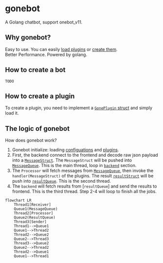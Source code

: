 # gonebot
A Golang chatbot, support onebot_v11.
## Why gonebot?
Easy to use. You can easily [load plugins](#how-to-create-a-bot) or [create them](#how-to-create-a-plugin).  
Better Performance. Powered by golang.
## How to create a bot
```
TODO
```
## How to create a plugin
To create a plugin, you need to implement a [`GonePlugin` struct](./plugins/pluginStruct.go) and simply load it.  

## The logic of gonebot
How does gonebot work?  
1. Gonebot initialize: loading [configuations](./configuations/) and [plugins](./plugins/pluginManager.go).  
2. First, the backend connect to the frontend and decode raw json payload into a [`MessageStruct`](./messages/messageStruct.go). The `MessageStruct` will be pushed into [`MessageQueue`](./messages/messageQueue.go). This is the main thread, loop in [`backend`](./backend/) section.  
3. The `Processor` will fetch messages from [`MessageQueue`](./messages/messageQueue.go), then invoke the `handler(MessageStruct)` of the plugins. The result [`resultStruct`](./messages/resultStruct.go) will be push into [`resultQueue`](./messages/resultQueue.go). This is the second thread.
4. The `backend` will fetch results from [`resultQueue`] and send the results to frontend. This is the third thread.
Step 2-4 will loop to finish all the jobs.
```mermaid
flowchart LR
    Thread1[Receiver]
    Queue1(MessageQueue)
    Thread2[Processor]
    Queue2(ResultQueue)
    Thread3[Sender]
    Thread1-->Queue1
    Queue1-->Thread2
    Thread2-->Queue2
    Queue2-->Thread3
    Thread3-->Queue2
    Queue2-->Thread2
    Thread2-->Queue1
    Queue1-->Thread1
```